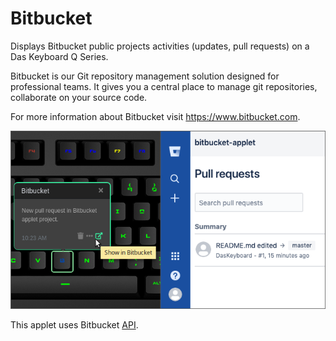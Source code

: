 # Bitbucket

Displays Bitbucket public projects activities (updates, pull requests) on a Das Keyboard Q Series.

Bitbucket is our Git repository management solution designed for professional teams.
It gives you a central place to manage git repositories, collaborate on your source code.

For more information about Bitbucket visit <https://www.bitbucket.com>.

![Bitbucket applet on a Das Keyboard Q](assets/image.png "Das Keyboard Bitbucket applet")

This applet uses Bitbucket [API](https://developer.atlassian.com/bitbucket/api/2/reference/).